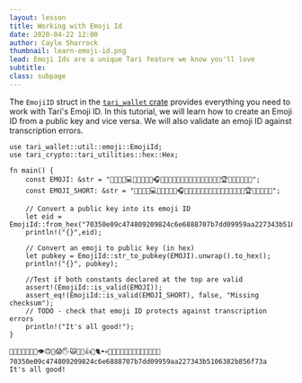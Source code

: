 ```yaml
---
layout: lesson
title: Working with Emoji Id
date: 2020-04-22 12:00
author: Cayle Sharrock
thumbnail: learn-emoji-id.png
lead: Emoji Ids are a unique Tari feature we know you'll love
subtitle:
class: subpage
---
```


The `EmojiID` struct in the
[`tari_wallet` crate](https://docs.rs/tari_wallet) provides everything you need to work with Tari's Emoji ID. In this
tutorial, we will learn how to create an Emoji ID from a public key and vice versa. We will also validate an emoji ID
against transcription errors.

```
use tari_wallet::util::emoji::EmojiId;
use tari_crypto::tari_utilities::hex::Hex;

fn main() {
    const EMOJI: &str = "🐎🍴🌷🌟💻🐖🐩🐾🌟🐬🎧🐌🏦🐳🐎🐝🐢🔋👕🎸👿🍒🐓🎉💔🌹🏆🐬💡🎳🚦🍹🎒";
    const EMOJI_SHORT: &str = "🐎🍴🌷🌟💻🐖🐩🐾🌟🐬🎧🐌🏦🐳🐎🐝🐢🔋👕🎸👿🍒🐓🎉💔🌹🏆🐬💡🎳🚦🍹";

    // Convert a public key into its emoji ID
    let eid = EmojiId::from_hex("70350e09c474809209824c6e6888707b7dd09959aa227343b5106382b856f73a").unwrap();
    println!("{}",eid);

    // Convert an emoji to public key (in hex)
    let pubkey = EmojiId::str_to_pubkey(EMOJI).unwrap().to_hex();
    println!("{}", pubkey);

    //Test if both constants declared at the top are valid
    assert!(EmojiId::is_valid(EMOJI));
    assert_eq!(EmojiId::is_valid(EMOJI_SHORT), false, "Missing checksum");
    // TODO - check that emoji ID protects against transcription errors
    println!("It's all good!");
}
```

```
🖖🥴😍🙃💦🤘🤜👁🙃🙌😱🖐🙀🤳🖖👍✊🐈☂💀👚😶🤟😳👢😘😺🙌🎩🤬🐼😎🥺
70350e09c474809209824c6e6888707b7dd09959aa227343b5106382b856f73a
It's all good!
```

